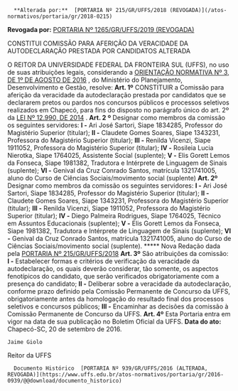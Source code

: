       **Alterada por:**  [PORTARIA Nº 215/GR/UFFS/2018 (REVOGADA)](/atos-normativos/portaria/gr/2018-0215) 

 **Revogada por:**  [PORTARIA Nº 1265/GR/UFFS/2019 (REVOGADA)](/atos-normativos/portaria/gr/2019-1265) 

   CONSTITUI COMISSÃO PARA AFERIÇÃO DA VERACIDADE DA AUTODECLARAÇÃO PRESTADA POR CANDIDATOS ALTERADA  

 O REITOR DA UNIVERSIDADE FEDERAL DA FRONTEIRA SUL (UFFS), no uso de suas atribuições legais, considerando a [ORIENTAÇÃO NORMATIVA Nº 3, DE 1º DE AGOSTO DE 2016](http://www.lex.com.br/legis_27175840_ORIENTACAO_NORMATIVA_N_3_DE_1_DE_AGOSTO_DE_2016.aspx)  , do Ministério do Planejamento, Desenvolvimento e Gestão, resolve:   **Art. 1º** CONSTITUIR a Comissão para aferição da veracidade da autodeclaração prestada por candidatos que se declararem pretos ou pardos nos concursos públicos e processos seletivos realizados em Chapecó, para fins do disposto no parágrafo único do art. 2º da [LEI Nº 12.990, DE 2014](http://www.planalto.gov.br/ccivil_03/_ato2011-2014/2014/lei/l12990.htm)  .  **Art. 2**  **º**  Designar como membros da comissão os seguintes servidores:   **I -**  Ari José Sartori, Siape 1834285, Professor do Magistério Superior (titular);   **II -**  Claudete Gomes Soares, Siape 1343231, Professora do Magistério Superior (titular);   **III -**  Renilda Vicenzi, Siape 1911052, Professora do Magistério Superior (titular);   **IV -**  Rosileia Lucia Nierotka, Siape 1764025, Assistente Social (suplente);   **V -**  Elis Gorett Lemos da Fonseca, Siape 1981382, Tradutora e Intérprete de Linguagem de Sinais (suplente);   **VI -**  Genival da Cruz Conrado Santos, matrícula 1321741005, aluno do Curso de Ciências Sociais/movimento social (suplente)    **Art. 2º** Designar como membros da comissão os seguintes servidores: **I -** Ari José Sartori, Siape 1834285, Professor do Magistério Superior (titular); **II -** Claudete Gomes Soares, Siape 1343231, Professora do Magistério Superior (titular); **III -** Renilda Vicenzi, Siape 1911052, Professora do Magistério Superior (titular); **IV -** Diego Palmeira Rodrigues, Siape 1764025, Técnico em Assuntos Educacionais (suplente); **V -** Elis Gorett Lemos da Fonseca, Siape 1981382, Tradutora e Intérprete de Linguagem de Sinais (suplente); **VI -** Genival da Cruz Conrado Santos, matrícula 1321741005, aluno do Curso de Ciências Sociais/movimento social (suplente). ***** Nova Redação dada pela [PORTARIA Nº 215/GR/UFFS/2018](https://www.uffs.edu.br/atos-normativos/portaria/gr/2018-0215)    **Art. 3º** São atribuições da comissão: **I -** Estabelecer formas e critérios de verificação da veracidade da autodeclaração, os quais deverão considerar, tão somente, os aspectos fenotípicos do candidato, que serão verificados obrigatoriamente com a presença do candidato; **II -** Deliberar sobre a veracidade da autodeclaração, conforme prazo definido pela Comissão Permanente de Concurso da UFFS, obrigatoriamente antes da homologação do resultado final dos processos seletivos e concursos públicos; **III -** Encaminhar as decisões da comissão à Comissão Permanente de Concurso da UFFS.   **Art. 4º** Esta Portaria entra em vigor na data de sua publicação no Boletim Oficial da UFFS.      **Data do ato:** Chapecó-SC, 20 de setembro de 2016.   
 

    Jaime Giolo   
 Reitor da UFFS 

      Documento Histórico  [PORTARIA Nº 939/GR/UFFS/2016 (ALTERADA, REVOGADA)](https://www.uffs.edu.br/atos-normativos/portaria/gr/2016-0939/@@download/documento_historico)     
      